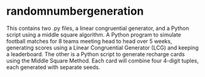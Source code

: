 # randomnumbergeneration
This contains two .py files, a linear congruential generator, and a Python script using a middle square algorithm.
A Python program to simulate football matches for 8 teams meeting head to head over 5 weeks, generating scores using a Linear Congruential Generator (LCG) and keeping a leaderboard. The other is a Python script to generate recharge cards using the Middle Square Method. Each card will combine four 4-digit tuples, each generated with separate seeds.
